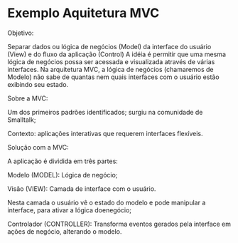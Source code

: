 # Exemplo Aquitetura MVC
Objetivo:

Separar dados ou lógica de negócios (Model) da interface do usuário (View) e do fluxo da aplicação (Control)
A idéia é permitir que uma mesma lógica de negócios possa ser acessada e visualizada através de várias interfaces.
Na arquitetura MVC, a lógica de negócios (chamaremos de Modelo) não sabe de quantas nem quais interfaces com o usuário estão exibindo seu estado.

Sobre a MVC:

Um dos primeiros padrões identificados; 
surgiu na comunidade de Smalltalk;

Contexto: 
aplicações interativas que requerem interfaces flexíveis.

Solução com a MVC:

A aplicação é dividida em três partes:

Modelo (MODEL): Lógica de negócio;

Visão (VIEW): Camada de interface com o usuário. 

Nesta camada o usuário vê o estado do modelo e pode manipular a interface, para ativar a lógica doenegócio;

Controlador (CONTROLLER): Transforma eventos gerados pela interface em ações de negócio, alterando o modelo.
